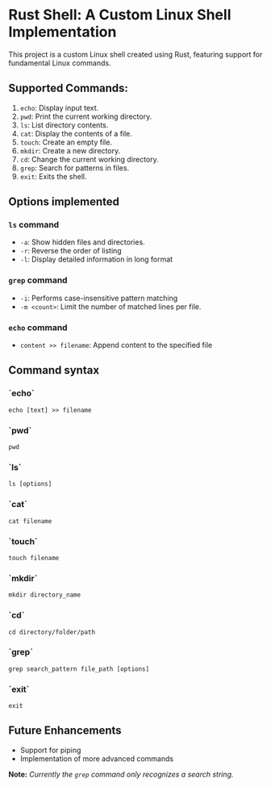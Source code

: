 # Rust Shell: A Custom Linux Shell Implementation

This project is a custom Linux shell created using Rust, featuring support for fundamental Linux commands.

## Supported Commands:

1. `echo`: Display input text.
2. `pwd`: Print the current working directory.
3. `ls`: List directory contents.
4. `cat`: Display the contents of a file.
5. `touch`: Create an empty file.
6. `mkdir`: Create a new directory.
7. `cd`: Change the current working directory.
8. `grep`: Search for patterns in files.
9.  `exit`: Exits the shell.

## Options implemented
### `ls` command
- `-a`: Show hidden files and directories.
- `-r`: Reverse the order of listing
- `-l`: Display detailed information in long format

### `grep` command
- `-i`: Performs case-insensitive pattern matching
- `-m <count>`: Limit the number of matched lines per file.

### `echo` command
- `content >> filename`: Append content to the specified file

## Command syntax
### \`echo\`
    echo [text] >> filename
### \`pwd\`
    pwd
### \`ls\`
    ls [options]
### \`cat\`
    cat filename
### \`touch\`
    touch filename
### \`mkdir\`
    mkdir directory_name
### \`cd\`
    cd directory/folder/path
### \`grep\`
    grep search_pattern file_path [options] 
### \`exit\`
    exit

## Future Enhancements
- Support for piping 
- Implementation of more advanced commands
  


**Note:** _Currently the `grep` command only recognizes a search string._
